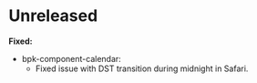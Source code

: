 # Unreleased

**Fixed:**
- bpk-component-calendar:
  - Fixed issue with DST transition during midnight in Safari.